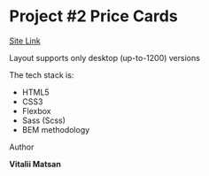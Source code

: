 <h1>Project #2 Price Cards</h1>


[Site Link](https://macakklett.github.io/Price_cards/)

Layout supports only desktop (up-to-1200) versions

The tech stack is:
<ul>
  <li>HTML5</li>
  <li>CSS3</li>
  <li>Flexbox</li>
  <li>Sass (Scss)</li>
  <li>BEM methodology</li>
</ul>


<p>Author</p>
<p><strong>Vitalii Matsan</strong></p>
